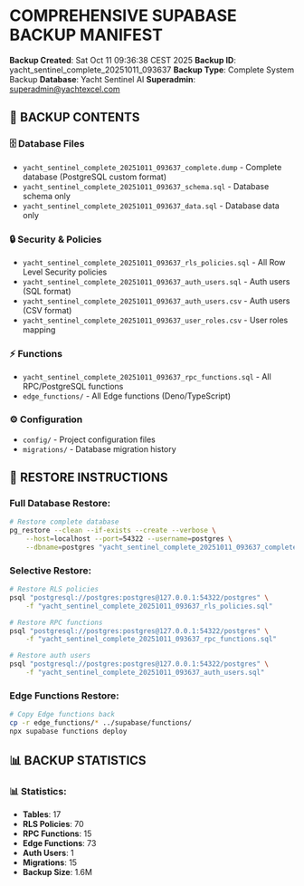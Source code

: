 # COMPREHENSIVE SUPABASE BACKUP MANIFEST

**Backup Created**: Sat Oct 11 09:36:38 CEST 2025
**Backup ID**: yacht_sentinel_complete_20251011_093637
**Backup Type**: Complete System Backup
**Database**: Yacht Sentinel AI
**Superadmin**: superadmin@yachtexcel.com

## 📁 BACKUP CONTENTS

### 🗄️ Database Files
- `yacht_sentinel_complete_20251011_093637_complete.dump` - Complete database (PostgreSQL custom format)
- `yacht_sentinel_complete_20251011_093637_schema.sql` - Database schema only
- `yacht_sentinel_complete_20251011_093637_data.sql` - Database data only

### 🔒 Security & Policies  
- `yacht_sentinel_complete_20251011_093637_rls_policies.sql` - All Row Level Security policies
- `yacht_sentinel_complete_20251011_093637_auth_users.sql` - Auth users (SQL format)
- `yacht_sentinel_complete_20251011_093637_auth_users.csv` - Auth users (CSV format)
- `yacht_sentinel_complete_20251011_093637_user_roles.csv` - User roles mapping

### ⚡ Functions
- `yacht_sentinel_complete_20251011_093637_rpc_functions.sql` - All RPC/PostgreSQL functions
- `edge_functions/` - All Edge functions (Deno/TypeScript)

### ⚙️ Configuration
- `config/` - Project configuration files
- `migrations/` - Database migration history

## 🔧 RESTORE INSTRUCTIONS

### Full Database Restore:
```bash
# Restore complete database
pg_restore --clean --if-exists --create --verbose \
    --host=localhost --port=54322 --username=postgres \
    --dbname=postgres "yacht_sentinel_complete_20251011_093637_complete.dump"
```

### Selective Restore:
```bash
# Restore RLS policies
psql "postgresql://postgres:postgres@127.0.0.1:54322/postgres" \
    -f "yacht_sentinel_complete_20251011_093637_rls_policies.sql"

# Restore RPC functions  
psql "postgresql://postgres:postgres@127.0.0.1:54322/postgres" \
    -f "yacht_sentinel_complete_20251011_093637_rpc_functions.sql"

# Restore auth users
psql "postgresql://postgres:postgres@127.0.0.1:54322/postgres" \
    -f "yacht_sentinel_complete_20251011_093637_auth_users.sql"
```

### Edge Functions Restore:
```bash
# Copy Edge functions back
cp -r edge_functions/* ../supabase/functions/
npx supabase functions deploy
```

## 📊 BACKUP STATISTICS

### 📊 Statistics:
- **Tables**:     17
- **RLS Policies**:     70
- **RPC Functions**:     15
- **Edge Functions**:       73
- **Auth Users**:      1
- **Migrations**:       15
- **Backup Size**: 1.6M
